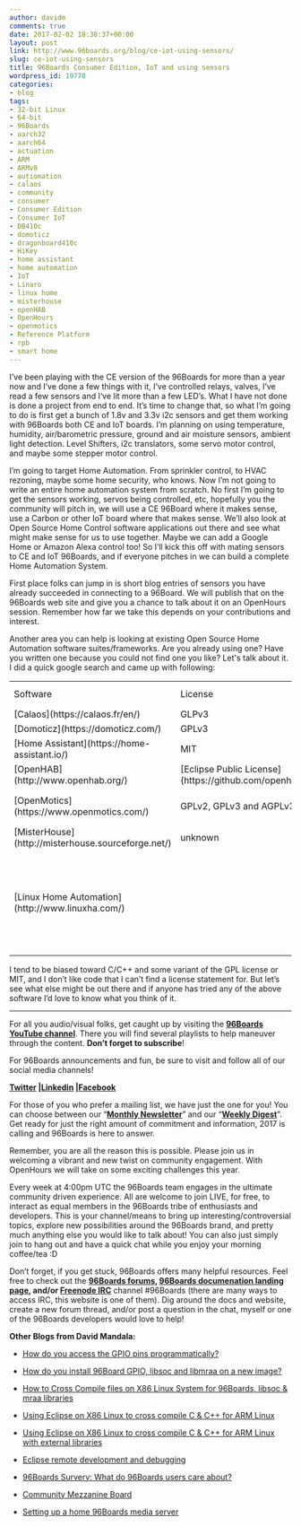 ```yaml
---
author: davidm
comments: true
date: 2017-02-02 18:38:37+00:00
layout: post
link: http://www.96boards.org/blog/ce-iot-using-sensors/
slug: ce-iot-using-sensors
title: 96Boards Consumer Edition, IoT and using sensors
wordpress_id: 19770
categories:
- blog
tags:
- 32-bit Linux
- 64-bit
- 96Boards
- aarch32
- aarch64
- actuation
- ARM
- ARMv8
- autiomation
- calaos
- community
- consumer
- Consumer Edition
- Consumer IoT
- DB410c
- domoticz
- dragonboard410c
- HiKey
- home assistant
- home automation
- IoT
- Linaro
- linux home
- misterhouse
- openHAB
- OpenHours
- openmotics
- Reference Platform
- rpb
- smart home
---
```


I’ve been playing with the CE version of the 96Boards for more than a year now and I’ve done a few things with it, I’ve controlled relays, valves, I’ve read a few sensors and I‘ve lit more than a few LED’s. What I have not done is done a project from end to end. It’s time to change that, so what I’m going to do is first get a bunch of 1.8v and 3.3v i2c sensors and get them working with 96Boards both CE and IoT boards. I’m planning on using temperature, humidity, air/barometric pressure, ground and air moisture sensors, ambient light detection. Level Shifters, i2c translators, some servo motor control, and maybe some stepper motor control. 

I’m going to target Home Automation. From sprinkler control, to HVAC rezoning, maybe some home security, who knows. Now I’m not going to write an entire home automation system from scratch. No first I’m going to get the sensors working, servos being controlled, etc, hopefully you the community will pitch in, we will use a CE 96Board where it makes sense, use a Carbon or other IoT board where that makes sense. We’ll also look at Open Source Home Control software applications out there and see what might make sense for us to use together. Maybe we can add a Google Home or Amazon Alexa control too! So I’ll kick this off with mating sensors to CE and IoT 96Boards, and if everyone pitches in we can build a complete Home Automation System.

First place folks can jump in is short blog entries of sensors you have already succeeded in connecting to a 96Board. We will publish that on the 96Boards web site and give you a chance to talk about it on an OpenHours session. Remember how far we take this depends on your contributions and interest. 

Another area you can help is looking at existing Open Source Home Automation software suites/frameworks. Are you already using one? Have you written one because you could not find one you like? Let's talk about it. I did a quick google search and came up with following: 


<table >
<tbody >
<tr >

<td >Software
</td>

<td >License
</td>

<td >Source Code Type
</td>
</tr>
<tr >

<td >[Calaos](https://calaos.fr/en/)
</td>

<td >GLPv3
</td>

<td >C++
</td>
</tr>
<tr >

<td >[Domoticz](https://domoticz.com/)
</td>

<td >GPLv3
</td>

<td >C++
</td>
</tr>
<tr >

<td >[Home Assistant](https://home-assistant.io/)
</td>

<td >MIT
</td>

<td >Python 3
</td>
</tr>
<tr >

<td >[OpenHAB](http://www.openhab.org/)
</td>

<td >[Eclipse Public License](https://github.com/openhab/openhab/blob/master/LICENSE.TXT)
</td>

<td >Java
</td>
</tr>
<tr >

<td >[OpenMotics](https://www.openmotics.com/)
</td>

<td >GPLv2, GPLv3 and AGPLv3
</td>

<td >Python, PHP and JavaScript
</td>
</tr>
<tr >

<td >[MisterHouse](http://misterhouse.sourceforge.net/)
</td>

<td >unknown
</td>

<td >Perl
</td>
</tr>
<tr >

<td >[Linux Home Automation](http://www.linuxha.com/)
</td>

<td >
</td>

<td >Seems to rely in MisterHouse as it’s core, but has lots of links and interesting info at this site.
</td>
</tr>
</tbody>
</table>
I tend to be biased toward C/C++ and some variant of the GPL license or MIT, and I don’t like code that I can’t find a license statement for. But let’s see what else might be out there and if anyone has tried any of the above software I’d love to know what you think of it.



* * *



For all you audio/visual folks, get caught up by visiting the **[96Boards YouTube channel](https://www.youtube.com/c/96boards?sub_confirmation=1)**. There you will find several playlists to help maneuver through the content. **Don’t forget to subscribe**!

For 96Boards announcements and fun, be sure to visit and follow all of our social media channels!

**[Twitter](https://twitter.com/96Boards) &#124;[Linkedin](https://www.linkedin.com/company/6637095?trk=tyah&trkInfo=clickedVertical%3Ashowcase%2CclickedEntityId%3A6637095%2Cidx%3A1-1-1%2CtarId%3A1483603913878%2Ctas%3A96boards) &#124;[Facebook](https://www.facebook.com/96Boards/)**

For those of you who prefer a mailing list, we have just the one for you! You can choose between our “**[Monthly Newsletter](http://www.96boards.org/newsletter/)**” and our “**[Weekly Digest](http://www.96boards.org/newsletter/digest/)**”. Get ready for just the right amount of commitment and information, 2017 is calling and 96Boards is here to answer.

Remember, you are all the reason this is possible. Please join us in welcoming a vibrant and new twist on community engagement. With OpenHours we will take on some exciting challenges this year.

Every week at 4:00pm UTC the 96Boards team engages in the ultimate community driven experience. All are welcome to join LIVE, for free, to interact as equal members in the 96Boards tribe of enthusiasts and developers. This is your channel/means to bring up interesting/controversial topics, explore new possibilities around the 96Boards brand, and pretty much anything else you would like to talk about! You can also just simply join to hang out and have a quick chat while you enjoy your morning coffee/tea :D

Don’t forget, if you get stuck, 96Boards offers many helpful resources. Feel free to check out the **[96Boards forums](http://www.96boards.org/forums/), [96Boards documenation landing page](https://github.com/96boards/documentation/), and/or [Freenode IRC](http://webchat.freenode.net/?channels=%2396boards)** channel #96Boards (there are many ways to access IRC, this website is one of them). Dig around the docs and website, create a new forum thread, and/or post a question in the chat, myself or one of the 96Boards developers would love to help!

**Other Blogs from David Mandala:**



 	
  * [How do you access the GPIO pins programmatically?](http://www.96boards.org/blog/access-gpio-pins-programmatically/)

 	
  * [How do you install 96Board GPIO, libsoc and libmraa on a new image?](http://www.96boards.org/blog/install-96boardgpio-libsoc-libmraa-new-image/)

 	
  * [How to Cross Compile files on X86 Linux System for 96Boards, libsoc & mraa libraries](http://www.96boards.org/blog/cross-compile-files-x86-linux-to-96boards/)

 	
  * [Using Eclipse on X86 Linux to cross compile C & C++ for ARM Linux](http://www.96boards.org/blog/eclipse-x86-linux-cross-compile-arm-linux/)

 	
  * [Using Eclipse on X86 Linux to cross compile C & C++ for ARM Linux with external libraries](http://www.96boards.org/blog/eclipse-x86-linux-cross-compile-arm-linux-external-libraries/)

 	
  * [Eclipse remote development and debugging](http://www.96boards.org/blog/eclipse-remote-development-debugging/)

 	
  * [96Boards Survery: What do 96Boards users care about?](http://www.96boards.org/blog/96boards-survey-1/)

 	
  * [Community Mezzanine Board](http://www.96boards.org/blog/community-mezzanine-board/)

 	
  * [Setting up a home 96Boards media server](http://www.96boards.org/blog/96boards-media-server/)


